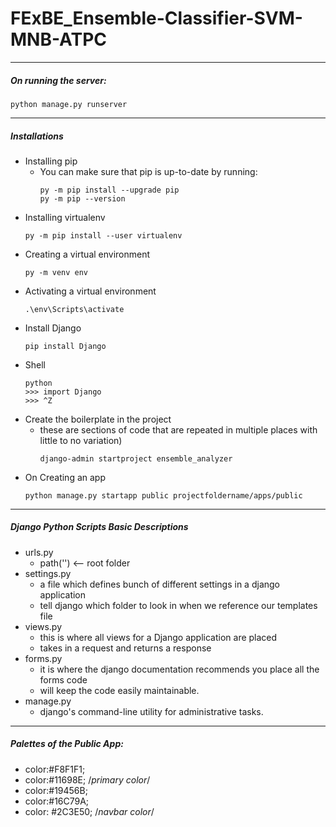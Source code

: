 <!-- 
    This module is intended for other people to read for them to know the important
    information about the project 

    # Author            : Group 4
    # Calling Sequence  : N/A
    # Date Written      : October 5, 2021
    # Date Revised      : December 9, 2021
    # Purpose           : Give instructions and information about the project
-->

# FExBE_Ensemble-Classifier-SVM-MNB-ATPC
-----------------------------
##### On running the server: 
   ```
   python manage.py runserver
   ```
-----------------------------
##### Installations
* Installing pip
   * You can make sure that pip is up-to-date by running:
      ```
      py -m pip install --upgrade pip
      py -m pip --version
      ```
* Installing virtualenv
   ```
   py -m pip install --user virtualenv
   ```
* Creating a virtual environment
   ```
   py -m venv env
   ```
* Activating a virtual environment
   ```
   .\env\Scripts\activate
   ```
* Install Django
   ```
   pip install Django
   ```
* Shell
   ```
   python
   >>> import Django
   >>> ^Z
   ```
* Create the boilerplate in the project 
   * these are sections of code that are repeated in multiple places with little to no variation)
      ```
      django-admin startproject ensemble_analyzer
      ```
* On Creating an app
   ```
   python manage.py startapp public projectfoldername/apps/public
   ```
-----------------------------
##### Django Python Scripts Basic Descriptions

* urls.py
   * path('') <-- root folder
* settings.py
   * a file which defines bunch of different settings in a django application
   * tell django which folder to look in when we reference our templates file
* views.py
   * this is where all views for a Django application are placed
   * takes in a request and returns a response
* forms.py
   * it is where the django documentation recommends you place all the forms code
   * will keep the code easily maintainable.
* manage.py
   * django's command-line utility for administrative tasks.
-----------------------------
##### Palettes of the Public App:
   * color:#F8F1F1;
   * color:#11698E; /*primary color*/
   * color:#19456B;
   * color:#16C79A;
   * color: #2C3E50; /*navbar color*/

